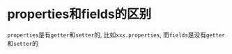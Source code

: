 # properties和fields的区别

`properties`是有`getter`和`setter`的, 比如`xxx.properties`, 而`fields`是没有`getter`和`setter`的

